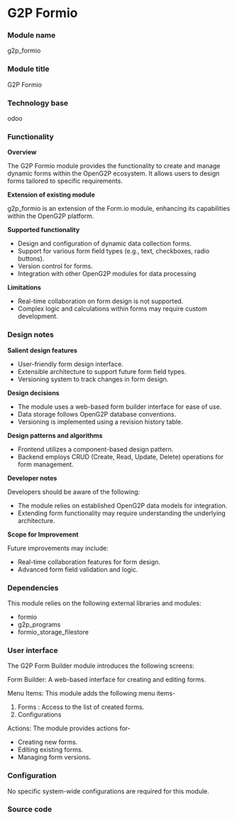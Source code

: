 # G2P Formio

### Module name

g2p\_formio

### Module title

G2P Formio

### Technology base

odoo

### Functionality

**Overview**

The G2P Formio module provides the functionality to create and manage dynamic forms within the OpenG2P ecosystem. It allows users to design forms tailored to specific requirements.

**Extension of existing module**

g2p\_formio is an extension of the Form.io module, enhancing its capabilities within the OpenG2P platform.

**Supported functionality**

* Design and configuration of dynamic data collection forms.
* Support for various form field types (e.g., text, checkboxes, radio buttons).
* Version control for forms.
* Integration with other OpenG2P modules for data processing

**Limitations**

* Real-time collaboration on form design is not supported.
* Complex logic and calculations within forms may require custom development.

### Design notes

**Salient design features**

* User-friendly form design interface.
* Extensible architecture to support future form field types.
* Versioning system to track changes in form design.

**Design decisions**

* The module uses a web-based form builder interface for ease of use.
* Data storage follows OpenG2P database conventions.
* Versioning is implemented using a revision history table.

**Design patterns and algorithms**

* Frontend utilizes a component-based design pattern.
* Backend employs CRUD (Create, Read, Update, Delete) operations for form management.

**Developer notes**

Developers should be aware of the following:

* The module relies on established OpenG2P data models for integration.
* Extending form functionality may require understanding the underlying architecture.

**Scope for Improvement**

Future improvements may include:

* Real-time collaboration features for form design.
* Advanced form field validation and logic.

### Dependencies

This module relies on the following external libraries and modules:

* formio
* g2p\_programs
* formio\_storage\_filestore

### User interface

The G2P Form Builder module introduces the following screens:

Form Builder: A web-based interface for creating and editing forms.

Menu Items: This module adds the following menu items-

1. Forms : Access to the list of created forms.
2. Configurations

Actions: The module provides actions for-

* Creating new forms.
* Editing existing forms.
* Managing form versions.

### Configuration

No specific system-wide configurations are required for this module.

### Source code
